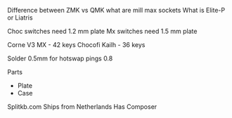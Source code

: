 Difference between ZMK vs QMK
what are mill max sockets
What is Elite-P or Liatris

Choc switches need 1.2 mm plate
Mx switches need 1.5 mm plate


Corne V3 MX - 42 keys
Chocofi Kailh - 36 keys

Solder
0.5mm for hotswap pings
0.8

Parts
- Plate
- Case


Splitkb.com
Ships from Netherlands
Has Composer
